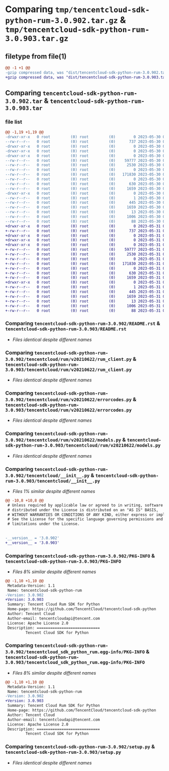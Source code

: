 # Comparing `tmp/tencentcloud-sdk-python-rum-3.0.902.tar.gz` & `tmp/tencentcloud-sdk-python-rum-3.0.903.tar.gz`

## filetype from file(1)

```diff
@@ -1 +1 @@
-gzip compressed data, was "dist/tencentcloud-sdk-python-rum-3.0.902.tar", last modified: Tue May 30 00:30:24 2023, max compression
+gzip compressed data, was "dist/tencentcloud-sdk-python-rum-3.0.903.tar", last modified: Wed May 31 02:18:26 2023, max compression
```

## Comparing `tencentcloud-sdk-python-rum-3.0.902.tar` & `tencentcloud-sdk-python-rum-3.0.903.tar`

### file list

```diff
@@ -1,19 +1,19 @@
-drwxr-xr-x   0 root         (0) root         (0)        0 2023-05-30 00:30:24.000000 tencentcloud-sdk-python-rum-3.0.902/
--rw-r--r--   0 root         (0) root         (0)      737 2023-05-30 00:30:24.000000 tencentcloud-sdk-python-rum-3.0.902/README.rst
-drwxr-xr-x   0 root         (0) root         (0)        0 2023-05-30 00:30:24.000000 tencentcloud-sdk-python-rum-3.0.902/tencentcloud/
-drwxr-xr-x   0 root         (0) root         (0)        0 2023-05-30 00:30:24.000000 tencentcloud-sdk-python-rum-3.0.902/tencentcloud/rum/
-drwxr-xr-x   0 root         (0) root         (0)        0 2023-05-30 00:30:24.000000 tencentcloud-sdk-python-rum-3.0.902/tencentcloud/rum/v20210622/
--rw-r--r--   0 root         (0) root         (0)    59777 2023-05-30 00:30:24.000000 tencentcloud-sdk-python-rum-3.0.902/tencentcloud/rum/v20210622/rum_client.py
--rw-r--r--   0 root         (0) root         (0)     2530 2023-05-30 00:30:24.000000 tencentcloud-sdk-python-rum-3.0.902/tencentcloud/rum/v20210622/errorcodes.py
--rw-r--r--   0 root         (0) root         (0)        0 2023-05-30 00:30:24.000000 tencentcloud-sdk-python-rum-3.0.902/tencentcloud/rum/v20210622/__init__.py
--rw-r--r--   0 root         (0) root         (0)   171830 2023-05-30 00:30:24.000000 tencentcloud-sdk-python-rum-3.0.902/tencentcloud/rum/v20210622/models.py
--rw-r--r--   0 root         (0) root         (0)        0 2023-05-30 00:30:24.000000 tencentcloud-sdk-python-rum-3.0.902/tencentcloud/rum/__init__.py
--rw-r--r--   0 root         (0) root         (0)      630 2023-05-30 00:30:24.000000 tencentcloud-sdk-python-rum-3.0.902/tencentcloud/__init__.py
--rw-r--r--   0 root         (0) root         (0)     1659 2023-05-30 00:30:24.000000 tencentcloud-sdk-python-rum-3.0.902/PKG-INFO
-drwxr-xr-x   0 root         (0) root         (0)        0 2023-05-30 00:30:24.000000 tencentcloud-sdk-python-rum-3.0.902/tencentcloud_sdk_python_rum.egg-info/
--rw-r--r--   0 root         (0) root         (0)        1 2023-05-30 00:30:24.000000 tencentcloud-sdk-python-rum-3.0.902/tencentcloud_sdk_python_rum.egg-info/dependency_links.txt
--rw-r--r--   0 root         (0) root         (0)      445 2023-05-30 00:30:24.000000 tencentcloud-sdk-python-rum-3.0.902/tencentcloud_sdk_python_rum.egg-info/SOURCES.txt
--rw-r--r--   0 root         (0) root         (0)     1659 2023-05-30 00:30:24.000000 tencentcloud-sdk-python-rum-3.0.902/tencentcloud_sdk_python_rum.egg-info/PKG-INFO
--rw-r--r--   0 root         (0) root         (0)       13 2023-05-30 00:30:24.000000 tencentcloud-sdk-python-rum-3.0.902/tencentcloud_sdk_python_rum.egg-info/top_level.txt
--rw-r--r--   0 root         (0) root         (0)     1006 2023-05-30 00:30:24.000000 tencentcloud-sdk-python-rum-3.0.902/setup.py
--rw-r--r--   0 root         (0) root         (0)       88 2023-05-30 00:30:24.000000 tencentcloud-sdk-python-rum-3.0.902/setup.cfg
+drwxr-xr-x   0 root         (0) root         (0)        0 2023-05-31 02:18:26.000000 tencentcloud-sdk-python-rum-3.0.903/
+-rw-r--r--   0 root         (0) root         (0)      737 2023-05-31 02:18:26.000000 tencentcloud-sdk-python-rum-3.0.903/README.rst
+drwxr-xr-x   0 root         (0) root         (0)        0 2023-05-31 02:18:26.000000 tencentcloud-sdk-python-rum-3.0.903/tencentcloud/
+drwxr-xr-x   0 root         (0) root         (0)        0 2023-05-31 02:18:26.000000 tencentcloud-sdk-python-rum-3.0.903/tencentcloud/rum/
+drwxr-xr-x   0 root         (0) root         (0)        0 2023-05-31 02:18:26.000000 tencentcloud-sdk-python-rum-3.0.903/tencentcloud/rum/v20210622/
+-rw-r--r--   0 root         (0) root         (0)    59777 2023-05-31 02:18:26.000000 tencentcloud-sdk-python-rum-3.0.903/tencentcloud/rum/v20210622/rum_client.py
+-rw-r--r--   0 root         (0) root         (0)     2530 2023-05-31 02:18:26.000000 tencentcloud-sdk-python-rum-3.0.903/tencentcloud/rum/v20210622/errorcodes.py
+-rw-r--r--   0 root         (0) root         (0)        0 2023-05-31 02:18:26.000000 tencentcloud-sdk-python-rum-3.0.903/tencentcloud/rum/v20210622/__init__.py
+-rw-r--r--   0 root         (0) root         (0)   171830 2023-05-31 02:18:26.000000 tencentcloud-sdk-python-rum-3.0.903/tencentcloud/rum/v20210622/models.py
+-rw-r--r--   0 root         (0) root         (0)        0 2023-05-31 02:18:26.000000 tencentcloud-sdk-python-rum-3.0.903/tencentcloud/rum/__init__.py
+-rw-r--r--   0 root         (0) root         (0)      630 2023-05-31 02:18:26.000000 tencentcloud-sdk-python-rum-3.0.903/tencentcloud/__init__.py
+-rw-r--r--   0 root         (0) root         (0)     1659 2023-05-31 02:18:26.000000 tencentcloud-sdk-python-rum-3.0.903/PKG-INFO
+drwxr-xr-x   0 root         (0) root         (0)        0 2023-05-31 02:18:26.000000 tencentcloud-sdk-python-rum-3.0.903/tencentcloud_sdk_python_rum.egg-info/
+-rw-r--r--   0 root         (0) root         (0)        1 2023-05-31 02:18:26.000000 tencentcloud-sdk-python-rum-3.0.903/tencentcloud_sdk_python_rum.egg-info/dependency_links.txt
+-rw-r--r--   0 root         (0) root         (0)      445 2023-05-31 02:18:26.000000 tencentcloud-sdk-python-rum-3.0.903/tencentcloud_sdk_python_rum.egg-info/SOURCES.txt
+-rw-r--r--   0 root         (0) root         (0)     1659 2023-05-31 02:18:26.000000 tencentcloud-sdk-python-rum-3.0.903/tencentcloud_sdk_python_rum.egg-info/PKG-INFO
+-rw-r--r--   0 root         (0) root         (0)       13 2023-05-31 02:18:26.000000 tencentcloud-sdk-python-rum-3.0.903/tencentcloud_sdk_python_rum.egg-info/top_level.txt
+-rw-r--r--   0 root         (0) root         (0)     1006 2023-05-31 02:18:26.000000 tencentcloud-sdk-python-rum-3.0.903/setup.py
+-rw-r--r--   0 root         (0) root         (0)       88 2023-05-31 02:18:26.000000 tencentcloud-sdk-python-rum-3.0.903/setup.cfg
```

### Comparing `tencentcloud-sdk-python-rum-3.0.902/README.rst` & `tencentcloud-sdk-python-rum-3.0.903/README.rst`

 * *Files identical despite different names*

### Comparing `tencentcloud-sdk-python-rum-3.0.902/tencentcloud/rum/v20210622/rum_client.py` & `tencentcloud-sdk-python-rum-3.0.903/tencentcloud/rum/v20210622/rum_client.py`

 * *Files identical despite different names*

### Comparing `tencentcloud-sdk-python-rum-3.0.902/tencentcloud/rum/v20210622/errorcodes.py` & `tencentcloud-sdk-python-rum-3.0.903/tencentcloud/rum/v20210622/errorcodes.py`

 * *Files identical despite different names*

### Comparing `tencentcloud-sdk-python-rum-3.0.902/tencentcloud/rum/v20210622/models.py` & `tencentcloud-sdk-python-rum-3.0.903/tencentcloud/rum/v20210622/models.py`

 * *Files identical despite different names*

### Comparing `tencentcloud-sdk-python-rum-3.0.902/tencentcloud/__init__.py` & `tencentcloud-sdk-python-rum-3.0.903/tencentcloud/__init__.py`

 * *Files 1% similar despite different names*

```diff
@@ -10,8 +10,8 @@
 # Unless required by applicable law or agreed to in writing, software
 # distributed under the License is distributed on an "AS IS" BASIS,
 # WITHOUT WARRANTIES OR CONDITIONS OF ANY KIND, either express or implied.
 # See the License for the specific language governing permissions and
 # limitations under the License.
 
 
-__version__ = '3.0.902'
+__version__ = '3.0.903'
```

### Comparing `tencentcloud-sdk-python-rum-3.0.902/PKG-INFO` & `tencentcloud-sdk-python-rum-3.0.903/PKG-INFO`

 * *Files 8% similar despite different names*

```diff
@@ -1,10 +1,10 @@
 Metadata-Version: 1.1
 Name: tencentcloud-sdk-python-rum
-Version: 3.0.902
+Version: 3.0.903
 Summary: Tencent Cloud Rum SDK for Python
 Home-page: https://github.com/TencentCloud/tencentcloud-sdk-python
 Author: Tencent Cloud
 Author-email: tencentcloudapi@tencent.com
 License: Apache License 2.0
 Description: ============================
         Tencent Cloud SDK for Python
```

### Comparing `tencentcloud-sdk-python-rum-3.0.902/tencentcloud_sdk_python_rum.egg-info/PKG-INFO` & `tencentcloud-sdk-python-rum-3.0.903/tencentcloud_sdk_python_rum.egg-info/PKG-INFO`

 * *Files 8% similar despite different names*

```diff
@@ -1,10 +1,10 @@
 Metadata-Version: 1.1
 Name: tencentcloud-sdk-python-rum
-Version: 3.0.902
+Version: 3.0.903
 Summary: Tencent Cloud Rum SDK for Python
 Home-page: https://github.com/TencentCloud/tencentcloud-sdk-python
 Author: Tencent Cloud
 Author-email: tencentcloudapi@tencent.com
 License: Apache License 2.0
 Description: ============================
         Tencent Cloud SDK for Python
```

### Comparing `tencentcloud-sdk-python-rum-3.0.902/setup.py` & `tencentcloud-sdk-python-rum-3.0.903/setup.py`

 * *Files identical despite different names*

